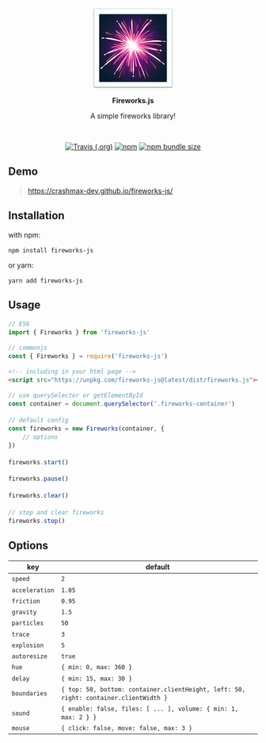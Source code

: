 <br/>
<p align="center">
    <img src="public/fireworks_emoji.png" />
</p>

<p align="center"><b>Fireworks.js</b></p>

<p align="center">
    A simple fireworks library!
</p>
<br/>

<p align="center">
    <a href="https://travis-ci.org/github/crashmax-dev/fireworks-js" target="_blank"><img alt="Travis (.org)" src="https://img.shields.io/travis/crashmax-dev/fireworks-js"></a>
    <a href="https://www.npmjs.com/package/fireworks-js" target="_blank"><img alt="npm" src="https://img.shields.io/npm/v/fireworks-js"></a>
    <a href="#"><img alt="npm bundle size" src="https://img.shields.io/bundlephobia/min/fireworks-js"></a>
</p>

## Demo

> https://crashmax-dev.github.io/fireworks-js/

## Installation

with npm:

```
npm install fireworks-js
```

or yarn:

```
yarn add fireworks-js
```

## Usage

```js 
// ES6
import { Fireworks } from 'fireworks-js'
```

```js
// commonjs
const { Fireworks } = require('fireworks-js')
```

```html
<!-- including in your html page -->
<script src="https://unpkg.com/fireworks-js@latest/dist/fireworks.js"></script>
```

```js
// use querySelector or getElementById
const container = document.querySelector('.fireworks-container')

// default config
const fireworks = new Fireworks(container, {
    // options
})

fireworks.start()

fireworks.pause()

fireworks.clear()

// stop and clear fireworks
fireworks.stop()
```

## Options

key | default
----|--------
`speed` | `2`
`acceleration` | `1.05`
`friction` | `0.95`
`gravity` | `1.5`
`particles` | `50`
`trace` | `3`
`explosion` | `5`
`autoresize` | `true`
`hue` | `{ min: 0, max: 360 }`
`delay` | `{ min: 15, max: 30 }`
`boundaries` | `{ top: 50, bottom: container.clientHeight, left: 50, right: container.clientWidth }`
`sound` | `{ enable: false, files: [ ... ], volume: { min: 1, max: 2 } }`
`mouse` | `{ click: false, move: false, max: 3 }`
